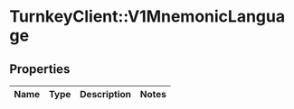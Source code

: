 # TurnkeyClient::V1MnemonicLanguage

## Properties
Name | Type | Description | Notes
------------ | ------------- | ------------- | -------------

